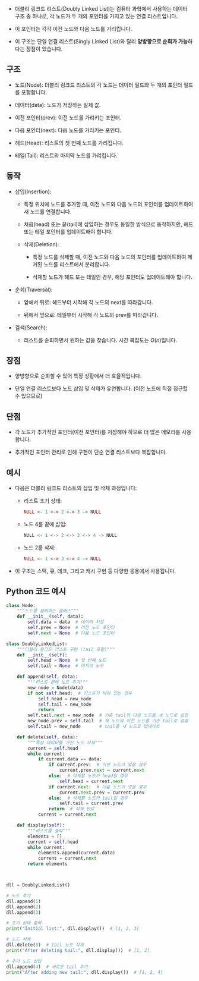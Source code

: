 + 더블리 링크드 리스트(Doubly Linked List)는 컴퓨터 과학에서 사용하는 데이터 구조 중 하나로, 각 노드가 두 개의 포인터를 가지고 있는 연결 리스트입니다. 

+ 이 포인터는 각각 이전 노드와 다음 노드를 가리킵니다. 

+ 이 구조는 단일 연결 리스트(Singly Linked List)와 달리 **양방향으로 순회가 가능**하다는 장점이 있습니다.

## 구조

+ 노드(Node): 더블리 링크드 리스트의 각 노드는 데이터 필드와 두 개의 포인터 필드를 포함합니다:

+ 데이터(data): 노드가 저장하는 실제 값.

+ 이전 포인터(prev): 이전 노드를 가리키는 포인터.

+ 다음 포인터(next): 다음 노드를 가리키는 포인터.

+ 헤드(Head): 리스트의 첫 번째 노드를 가리킵니다.

+ 테일(Tail): 리스트의 마지막 노드를 가리킵니다.

## 동작

+ 삽입(Insertion):

    + 특정 위치에 노드를 추가할 때, 이전 노드와 다음 노드의 포인터를 업데이트하여 새 노드를 연결합니다.

    + 처음(head) 또는 끝(tail)에 삽입하는 경우도 동일한 방식으로 동작하지만, 헤드 또는 테일 포인터를 업데이트해야 합니다.

    + 삭제(Deletion):

        + 특정 노드를 삭제할 때, 이전 노드와 다음 노드의 포인터를 업데이트하여 제거된 노드를 리스트에서 분리합니다.

        + 삭제할 노드가 헤드 또는 테일인 경우, 해당 포인터도 업데이트해야 합니다.

+ 순회(Traversal):

    + 앞에서 뒤로: 헤드부터 시작해 각 노드의 next를 따라갑니다.

    + 뒤에서 앞으로: 테일부터 시작해 각 노드의 prev를 따라갑니다.

+ 검색(Search):

    + 리스트를 순회하면서 원하는 값을 찾습니다. 시간 복잡도는  $O(n)$입니다.

## 장점

+ 양방향으로 순회할 수 있어 특정 상황에서 더 효율적입니다.

+ 단일 연결 리스트보다 노드 삽입 및 삭제가 유연합니다. (이전 노드에 직접 접근할 수 있으므로)

## 단점

+ 각 노드가 추가적인 포인터(이전 포인터)를 저장해야 하므로 더 많은 메모리를 사용합니다.

+ 추가적인 포인터 관리로 인해 구현이 단순 연결 리스트보다 복잡합니다.

## 예시

+ 다음은 더블리 링크드 리스트의 삽입 및 삭제 과정입니다:

    + 리스트 초기 상태:

        ```r
        NULL <- 1 <-> 2 <-> 3 -> NULL
        ```

    + 노드 4를 끝에 삽입:
        ```rust
        NULL <- 1 <-> 2 <-> 3 <-> 4 -> NULL
        ```

    + 노드 2를 삭제:
        ```r
        NULL <- 1 <-> 3 <-> 4 -> NULL
        ```

+ 이 구조는 스택, 큐, 데크, 그리고 캐시 구현 등 다양한 응용에서 사용됩니다.

## Python 코드 예시

```python
class Node:
    """노드를 정의하는 클래스"""
    def __init__(self, data):
        self.data = data  # 데이터 저장
        self.prev = None  # 이전 노드 포인터
        self.next = None  # 다음 노드 포인터

class DoublyLinkedList:
    """더블리 링크드 리스트 구현 (tail 포함)"""
    def __init__(self):
        self.head = None  # 첫 번째 노드
        self.tail = None  # 마지막 노드

    def append(self, data):
        """리스트 끝에 노드 추가"""
        new_node = Node(data)
        if not self.head:  # 리스트가 비어 있는 경우
            self.head = new_node
            self.tail = new_node
            return
        self.tail.next = new_node  # 기존 tail의 다음 노드를 새 노드로 설정
        new_node.prev = self.tail  # 새 노드의 이전 노드를 기존 tail로 설정
        self.tail = new_node       # tail을 새 노드로 업데이트

    def delete(self, data):
        """특정 데이터를 가진 노드 삭제"""
        current = self.head
        while current:
            if current.data == data:
                if current.prev:  # 이전 노드가 있을 경우
                    current.prev.next = current.next
                else:  # 삭제할 노드가 head일 경우
                    self.head = current.next
                if current.next:  # 다음 노드가 있을 경우
                    current.next.prev = current.prev
                else:  # 삭제할 노드가 tail일 경우
                    self.tail = current.prev
                return  # 삭제 완료
            current = current.next

    def display(self):
        """리스트를 출력"""
        elements = []
        current = self.head
        while current:
            elements.append(current.data)
            current = current.next
        return elements



dll = DoublyLinkedList()

# 노드 추가
dll.append(1)
dll.append(2)
dll.append(3)

# 초기 상태 출력
print("Initial list:", dll.display())  # [1, 2, 3]

# 노드 삭제
dll.delete(3)  # tail 노드 삭제
print("After deleting tail:", dll.display())  # [1, 2]

# 추가 노드 삽입
dll.append(4)  # 새로운 tail 추가
print("After adding new tail:", dll.display())  # [1, 2, 4]
```
